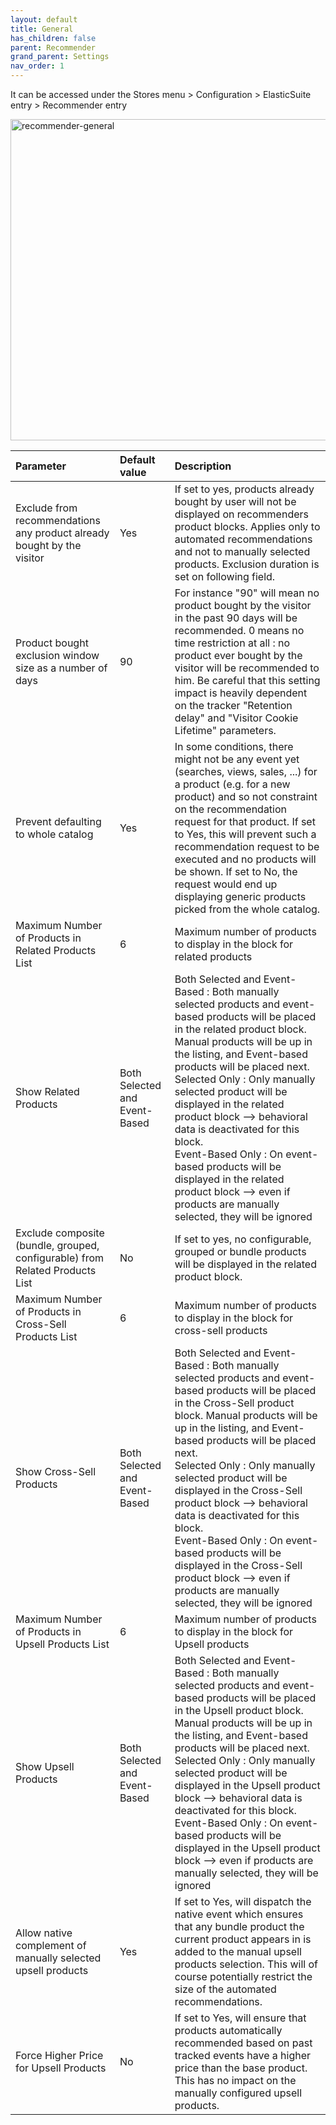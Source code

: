 ```yaml
---
layout: default
title: General
has_children: false
parent: Recommender
grand_parent: Settings
nav_order: 1
---
```


It can be accessed under the Stores menu > Configuration > ElasticSuite entry > Recommender entry

<img width="514" alt="recommender-general" src="https://user-images.githubusercontent.com/98949123/156156551-a51cf777-31de-4d0a-913c-3fc2666685b0.PNG">

| Parameter    | Default value | Description |
|:-------------|:------------------|:------|
|Exclude from recommendations any product already bought by the visitor|Yes|If set to yes, products already bought by user will not be displayed on recommenders product blocks. Applies only to automated recommendations and not to manually selected products. Exclusion duration is set on following field.|
|Product bought exclusion window size as a number of days|90|For instance "90" will mean no product bought by the visitor in the past 90 days will be recommended. 0 means no time restriction at all : no product ever bought by the visitor will be recommended to him. Be careful that this setting impact is heavily dependent on the tracker "Retention delay" and "Visitor Cookie Lifetime" parameters.|
|Prevent defaulting to whole catalog|Yes|In some conditions, there might not be any event yet (searches, views, sales, ...) for a product (e.g. for a new product) and so not constraint on the recommendation request for that product. If set to Yes, this will prevent such a recommendation request to be executed and no products will be shown. If set to No, the request would end up displaying generic products picked from the whole catalog.|
|Maximum Number of Products in Related Products List|6|Maximum number of products to display in the block for related products|
|Show Related Products|Both Selected and Event-Based|Both Selected and Event-Based : Both manually selected products and event-based products will be placed in the related product block. Manual products will be up in the listing, and Event-based products will be placed next. <br/> Selected Only : Only manually selected product will be displayed in the related product block --> behavioral data is deactivated for this block.<br/>Event-Based Only : On event-based products will be displayed in the related product block --> even if products are manually selected, they will be ignored|
|Exclude composite (bundle, grouped, configurable) from Related Products List|No|If set to yes, no configurable, grouped or bundle products will be displayed in the related product block.|
|Maximum Number of Products in Cross-Sell Products List|6|Maximum number of products to display in the block for cross-sell products|
|Show Cross-Sell Products|Both Selected and Event-Based|Both Selected and Event-Based : Both manually selected products and event-based products will be placed in the Cross-Sell product block. Manual products will be up in the listing, and Event-based products will be placed next. <br/> Selected Only : Only manually selected product will be displayed in the Cross-Sell product block --> behavioral data is deactivated for this block.<br/>Event-Based Only : On event-based products will be displayed in the Cross-Sell product block --> even if products are manually selected, they will be ignored|
|Maximum Number of Products in Upsell Products List|6|Maximum number of products to display in the block for Upsell products|
|Show Upsell Products|Both Selected and Event-Based|Both Selected and Event-Based : Both manually selected products and event-based products will be placed in the Upsell product block. Manual products will be up in the listing, and Event-based products will be placed next. <br/> Selected Only : Only manually selected product will be displayed in the Upsell product block --> behavioral data is deactivated for this block.<br/>Event-Based Only : On event-based products will be displayed in the Upsell product block --> even if products are manually selected, they will be ignored|
|Allow native complement of manually selected upsell products|Yes|If set to Yes, will dispatch the native event which ensures that any bundle product the current product appears in is added to the manual upsell products selection. This will of course potentially restrict the size of the automated recommendations.|
|Force Higher Price for Upsell Products|No|If set to Yes, will ensure that products automatically recommended based on past tracked events have a higher price than the base product. This has no impact on the manually configured upsell products.|




